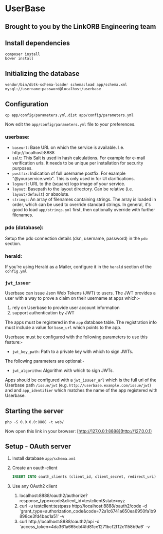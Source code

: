# UserBase

## Brought to you by the LinkORB Engineering team

## Install dependencies

    composer install
    bower install

## Initializing the database

    vendor/bin/dbtk-schema-loader schema:load app/schema.xml mysql://username:password@localhost/userbase

## Configuration

    cp app/config/parameters.yml.dist app/config/parameters.yml

Now edit the `app/config/parameters.yml` file to your preferences.

### userbase:

* `baseurl`: Base URL on which the service is available. I.e. http://localhost:8888
* `salt`: This Salt is used in hash calculations. For example for e-mail verification urls. It needs to be unique per installation for security purposes.
* `postfix`: Indication of full username postfix. For example "@yourservice.web". This is only used in for UI clarifications.
* `logourl`: URL to the (square) logo image of your service.
* `layout`: Basepath to the layout directory. Can be relative (i.e. `layout/default`) or absolute.
* `strings`: An array of filenames containing strings. The array is loaded in order, which can be used to override standard strings. In general, it's good to load `app/strings.yml` first, then optionally override with further filenames.

### pdo (database):

Setup the pdo connection details (dsn, username, password) in the `pdo` section.

### herald:

If you're using Herald as a Mailer, configure it in the `herald` section of the `config.yml`

### `jwt_issuer`

Userbase can issue Json Web Tokens (JWT) to users.  The JWT provides a user with a way to prove a claim on their username at apps which:-

1. rely on Userbase to provide user account information
2. support authentication by JWT

The apps must be registered in the `app` database table.  The registration info must include a value for `base_url` which points to the app.

Userbase must be configured with the following parameters to use this feature:-

* `jwt_key_path`: Path to a private key with which to sign JWTs.

The following parameters are optional:-

* `jwt_algorithm`: Algorithm with which to sign JWTs.

Apps should be configured with a `jwt_issuer_url` which is the full url of the Userbase path `/issue/jwt` (e.g. `http://userbase.example.com/issue/jwt`) and and `app_identifier` which matches the name of the app registered with Userbase.

## Starting the server

    php -S 0.0.0.0:8888 -t web/

Now open this link in your browser: [http://127.0.0.1:8888](http://127.0.0.1)

## Setup - OAuth server

1. Install database `app/schema.xml`
2. Create an oauth-client

    ```sql
    INSERT INTO oauth_clients (client_id, client_secret, redirect_uri) VALUES ("testclient", "testpass", "http://fake/");
    ```
3. Use any OAuth2 client
    1. localhost:8888/oauth2/authorize?response_type=code&client_id=testclient&state=xyz
    2. curl -u testclient:testpass http://localhost:8888/oauth2/code -d 'grant_type=authorization_code&code=72a1c6741a650ea6950fa1b9898ce3fd4bac1a51' -v
    3. curl http://localhost:8888/oauth2/api -d 'access_token=4da361a665cbf4fd81ce1271bcf2f12c1158b9a6' -v

